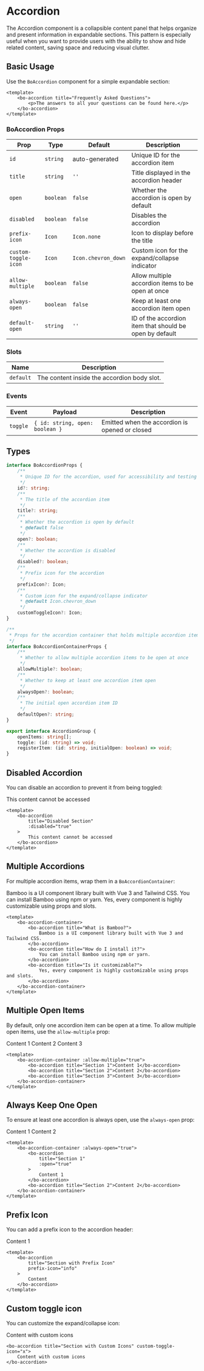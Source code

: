 <script setup>
import { Icon } from '@/components/bo-icon';
import { BoBadge } from '@/components/bo-badge';
import { BoAccordion, BoAccordionContainer } from '@/components/bo-accordion';
</script>

# Accordion

The Accordion component is a collapsible content panel that helps organize and present information in expandable sections. This pattern is especially useful when you want to provide users with the ability to show and hide related content, saving space and reducing visual clutter.

## Basic Usage

Use the `BoAccordion` component for a simple expandable section:

```vue
<template>
	<bo-accordion title="Frequently Asked Questions">
		<p>The answers to all your questions can be found here.</p>
	</bo-accordion>
</template>
```

<bo-accordion title="Frequently Asked Questions">
	<template #default>
		<div class="flex flex-col items-center gap-2">
			<p> Lorem ipsum dolor sit amet, consectetur adipiscing elit. Sed non risus. Suspendisse lectus tortor, dignissim sit amet, adipiscing nec, ultricies sed, dolor. Cras elementum ultrices diam. Maecenas ligula massa, varius a, semper congue, euismod non, mi. Proin porttitor, orci nec nonummy molestie, enim est eleifend mi, non fermentum diam nisl sit amet erat. Duis semper. Duis arcu massa, scelerisque vitae, consequat in, pretium a, enim. Pellentesque congue.</p>
			<p>The answers to all your questions can be found here.</p>
		</div>
	</template>
</bo-accordion>

### BoAccordion Props

| Prop                 | Type      | Default             | Description                                             |
| -------------------- | --------- | ------------------- | ------------------------------------------------------- |
| `id`                 | `string`  | auto-generated      | Unique ID for the accordion item                        |
| `title`              | `string`  | `''`                | Title displayed in the accordion header                 |
| `open`               | `boolean` | `false`             | Whether the accordion is open by default                |
| `disabled`           | `boolean` | `false`             | Disables the accordion                                  |
| `prefix-icon`        | `Icon`    | `Icon.none`         | Icon to display before the title                        |
| `custom-toggle-icon` | `Icon`    | `Icon.chevron_down` | Custom icon for the expand/collapse indicator           |
| `allow-multiple`     | `boolean` | `false`             | Allow multiple accordion items to be open at once       |
| `always-open`        | `boolean` | `false`             | Keep at least one accordion item open                   |
| `default-open`       | `string`  | `''`                | ID of the accordion item that should be open by default |

### Slots

| Name      | Description                                 |
| --------- | ------------------------------------------- |
| `default` | The content inside the accordion body slot. |

### Events

| Event    | Payload                         | Description                                    |
| -------- | ------------------------------- | ---------------------------------------------- |
| `toggle` | `{ id: string, open: boolean }` | Emitted when the accordion is opened or closed |

## Types

```ts
interface BoAccordionProps {
	/**
	 * Unique ID for the accordion, used for accessibility and testing
	 */
	id?: string;
	/**
	 * The title of the accordion item
	 */
	title?: string;
	/**
	 * Whether the accordion is open by default
	 * @default false
	 */
	open?: boolean;
	/**
	 * Whether the accordion is disabled
	 */
	disabled?: boolean;
	/**
	 * Prefix icon for the accordion
	 */
	prefixIcon?: Icon;
	/**
	 * Custom icon for the expand/collapse indicator
	 * @default Icon.chevron_down
	 */
	customToggleIcon?: Icon;
}

/**
 * Props for the accordion container that holds multiple accordion items
 */
interface BoAccordionContainerProps {
	/**
	 * Whether to allow multiple accordion items to be open at once
	 */
	allowMultiple?: boolean;
	/**
	 * Whether to keep at least one accordion item open
	 */
	alwaysOpen?: boolean;
	/**
	 * The initial open accordion item ID
	 */
	defaultOpen?: string;
}

export interface AccordionGroup {
	openItems: string[];
	toggle: (id: string) => void;
	registerItem: (id: string, initialOpen: boolean) => void;
}
```

## Disabled Accordion

You can disable an accordion to prevent it from being toggled:

<bo-accordion title="Disabled Section" :disabled="true">This content cannot be accessed</bo-accordion>

```vue
<template>
	<bo-accordion
		title="Disabled Section"
		:disabled="true"
	>
		This content cannot be accessed
	</bo-accordion>
</template>
```

## Multiple Accordions

For multiple accordion items, wrap them in a `BoAccordionContainer`:

<bo-accordion-container>
	<bo-accordion title="What is Bamboo?">
		Bamboo is a UI component library built with Vue 3 and Tailwind CSS.
	</bo-accordion>
	<bo-accordion title="How do I install it?">
		You can install Bamboo using npm or yarn.
	</bo-accordion>
	<bo-accordion title="Is it customizable?">
		Yes, every component is highly customizable using props and slots.
	</bo-accordion>
</bo-accordion-container>

```vue
<template>
	<bo-accordion-container>
		<bo-accordion title="What is Bamboo?">
			Bamboo is a UI component library built with Vue 3 and Tailwind CSS.
		</bo-accordion>
		<bo-accordion title="How do I install it?">
			You can install Bamboo using npm or yarn.
		</bo-accordion>
		<bo-accordion title="Is it customizable?">
			Yes, every component is highly customizable using props and slots.
		</bo-accordion>
	</bo-accordion-container>
</template>
```

## Multiple Open Items

By default, only one accordion item can be open at a time. To allow multiple open items, use the `allow-multiple` prop:

<bo-accordion-container :allow-multiple="true">
	<bo-accordion title="Section 1">Content 1</bo-accordion>
	<bo-accordion title="Section 2">Content 2</bo-accordion>
	<bo-accordion title="Section 3">Content 3</bo-accordion>
</bo-accordion-container>

```vue
<template>
	<bo-accordion-container :allow-multiple="true">
		<bo-accordion title="Section 1">Content 1</bo-accordion>
		<bo-accordion title="Section 2">Content 2</bo-accordion>
		<bo-accordion title="Section 3">Content 3</bo-accordion>
	</bo-accordion-container>
</template>
```

## Always Keep One Open

To ensure at least one accordion is always open, use the `always-open` prop:

<bo-accordion-container :always-open="true">
	<bo-accordion
		title="Section 1"
		:open="true"
	>
		Content 1
	</bo-accordion>
	<bo-accordion title="Section 2">Content 2</bo-accordion>
</bo-accordion-container>

```vue
<template>
	<bo-accordion-container :always-open="true">
		<bo-accordion
			title="Section 1"
			:open="true"
		>
			Content 1
		</bo-accordion>
		<bo-accordion title="Section 2">Content 2</bo-accordion>
	</bo-accordion-container>
</template>
```

## Prefix Icon

You can add a prefix icon to the accordion header:

<bo-accordion title="Section 1" prefix-icon="info">Content 1</bo-accordion>

```vue
<template>
	<bo-accordion
		title="Section with Prefix Icon"
		prefix-icon="info"
	>
		Content
	</bo-accordion>
</template>
```

## Custom toggle icon

You can customize the expand/collapse icon:

<bo-accordion title="Section with Custom Icons" custom-toggle-icon="x">Content with custom icons</bo-accordion>

```vue
<bo-accordion title="Section with Custom Icons" custom-toggle-icon="x">
	Content with custom icons
</bo-accordion>
```

